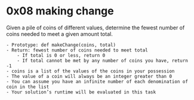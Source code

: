 # 0x08 making change

Given a pile of coins of different values, determine the fewest number of coins needed to meet a given amount total.

    - Prototype: def makeChange(coins, total)
    - Return: fewest number of coins needed to meet total
        - If total is 0 or less, return 0
        - If total cannot be met by any number of coins you have, return -1
    - coins is a list of the values of the coins in your possession
    - The value of a coin will always be an integer greater than 0
    - You can assume you have an infinite number of each denomination of coin in the list
    - Your solution’s runtime will be evaluated in this task